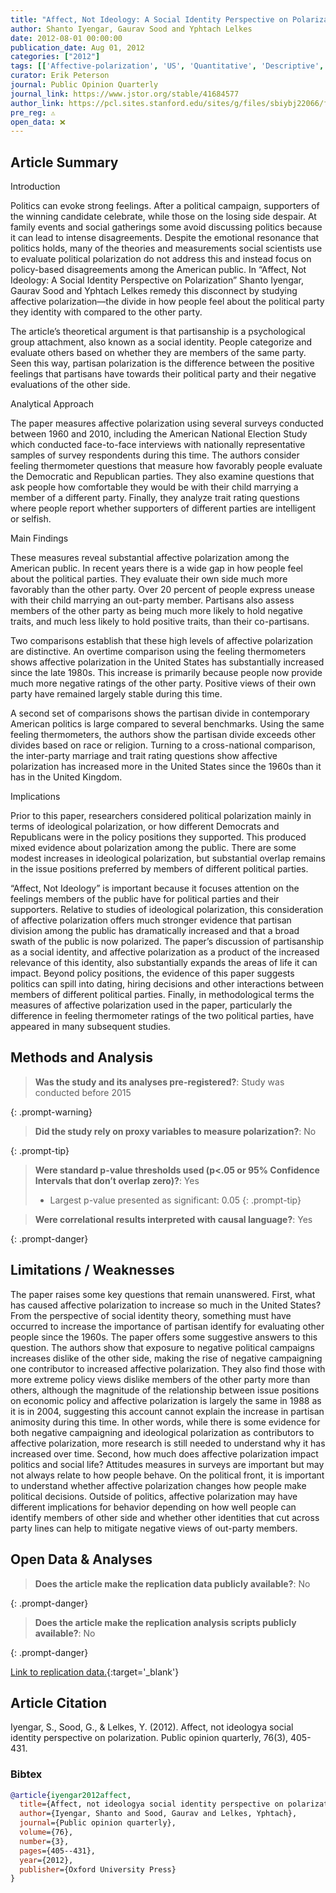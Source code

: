 ```yaml
---
title: "Affect, Not Ideology: A Social Identity Perspective on Polarization"
author: Shanto Iyengar, Gaurav Sood and Yphtach Lelkes
date: 2012-08-01 00:00:00
publication_date: Aug 01, 2012
categories: ["2012"]
tags: [['Affective-polarization', 'US', 'Quantitative', 'Descriptive', 'ANES', 'International']]
curator: Erik Peterson
journal: Public Opinion Quarterly
journal_link: https://www.jstor.org/stable/41684577
author_link: https://pcl.sites.stanford.edu/sites/g/files/sbiybj22066/files/media/file/iyengar-poq-affect-not-ideology.pdf
pre_reg: ⚠️
open_data: ❌
---
```


## Article Summary

Introduction

Politics can evoke strong feelings. After a political campaign, supporters of the winning candidate celebrate, while those on the losing side despair. At family events and social gatherings some avoid discussing politics because it can lead to intense disagreements. Despite the emotional resonance that politics holds, many of the theories and measurements social scientists use to evaluate political polarization do not address this and instead focus on policy-based disagreements among the American public. In “Affect, Not Ideology: A Social Identity Perspective on Polarization” Shanto Iyengar, Gaurav Sood and Yphtach Lelkes remedy this disconnect by studying affective polarization—the divide in how people feel about the political party they identity with compared to the other party. 

The article’s theoretical argument is that partisanship is a psychological group attachment, also known as a social identity. People categorize and evaluate others based on whether they are members of the same party. Seen this way, partisan polarization is the difference between the positive feelings that partisans have towards their political party and their negative evaluations of the other side. 

Analytical Approach

The paper measures affective polarization using several surveys conducted between 1960 and 2010, including the American National Election Study which conducted face-to-face interviews with nationally representative samples of survey respondents during this time. The authors consider feeling thermometer questions that measure how favorably people evaluate the Democratic and Republican parties. They also examine questions that ask people how comfortable they would be with their child marrying a member of a different party. Finally, they analyze trait rating questions where people report whether supporters of different parties are intelligent or selfish.

Main Findings

These measures reveal substantial affective polarization among the American public. In recent years there is a wide gap in how people feel about the political parties. They evaluate their own side much more favorably than the other party. Over 20 percent of people express unease with their child marrying an out-party member. Partisans also assess members of the other party as being much more likely to hold negative traits, and much less likely to hold positive traits, than their co-partisans.

Two comparisons establish that these high levels of affective polarization are distinctive. An overtime comparison using the feeling thermometers shows affective polarization in the United States has substantially increased since the late 1980s. This increase is primarily because people now provide much more negative ratings of the other party. Positive views of their own party have remained largely stable during this time. 

A second set of comparisons shows the partisan divide in contemporary American politics is large compared to several benchmarks. Using the same feeling thermometers, the authors show the partisan divide exceeds other divides based on race or religion. Turning to a cross-national comparison, the inter-party marriage and trait rating questions show affective polarization has increased more in the United States since the 1960s than it has in the United Kingdom. 

Implications

Prior to this paper, researchers considered political polarization mainly in terms of ideological polarization, or how different Democrats and Republicans were in the policy positions they supported. This produced mixed evidence about polarization among the public. There are some modest increases in ideological polarization, but substantial overlap remains in the issue positions preferred by members of different political parties.  

“Affect, Not Ideology” is important because it focuses attention on the feelings members of the public have for political parties and their supporters. Relative to studies of ideological polarization, this consideration of affective polarization offers much stronger evidence that partisan division among the public has dramatically increased and that a broad swath of the public is now polarized. The paper’s discussion of partisanship as a social identity, and affective polarization as a product of the increased relevance of this identity, also substantially expands the areas of life it can impact. Beyond policy positions, the evidence of this paper suggests politics can spill into dating, hiring decisions and other interactions between members of different political parties. Finally, in methodological terms the measures of affective polarization used in the paper, particularly the difference in feeling thermometer ratings of the two political parties, have appeared in many subsequent studies. 

## Methods and Analysis

> **Was the study and its analyses pre-registered?**: Study was conducted before 2015
> 
{: .prompt-warning}

> **Did the study rely on proxy variables to measure polarization?**: No
> 
{: .prompt-tip}


> **Were standard p-value thresholds used (p<.05 or 95% Confidence Intervals that don’t overlap zero)?**: Yes
>
> - Largest p-value presented as significant: 0.05
{: .prompt-tip}

> **Were correlational results interpreted with causal language?**: Yes
> 
>
> 
{: .prompt-danger}

## Limitations / Weaknesses

The paper raises some key questions that remain unanswered. First, what has caused affective polarization to increase so much in the United States? From the perspective of social identity theory, something must have occurred to increase the importance of partisan identify for evaluating other people since the 1960s. The paper offers some suggestive answers to this question. The authors show that exposure to negative political campaigns increases dislike of the other side, making the rise of negative campaigning one contributor to increased affective polarization. They also find those with more extreme policy views dislike members of the other party more than others, although the magnitude of the relationship between issue positions on economic policy and affective polarization is largely the same in 1988 as it is in 2004, suggesting this account cannot explain the increase in partisan animosity during this time. In other words, while there is some evidence for both negative campaigning and ideological polarization as contributors to affective polarization, more research is still needed to understand why it has increased over time.   Second, how much does affective polarization impact politics and social life? Attitudes measures in surveys are important but may not always relate to how people behave. On the political front, it is important to understand whether affective polarization changes how people make political decisions. Outside of politics, affective polarization may have different implications for behavior depending on how well people can identify members of other side and whether other identities that cut across party lines can help to mitigate negative views of out-party members. 

## Open Data & Analyses

> **Does the article make the replication data publicly available?**: No
> 
{: .prompt-danger}

> **Does the article make the replication analysis scripts publicly available?**: No
> 
{: .prompt-danger}


[Link to replication data.](https://electionstudies.org/data-center/){:target='_blank'}

## Article Citation

Iyengar, S., Sood, G., & Lelkes, Y. (2012). Affect, not ideologya social identity perspective on polarization. Public opinion quarterly, 76(3), 405-431.

### Bibtex

```bibtex
@article{iyengar2012affect,
  title={Affect, not ideologya social identity perspective on polarization},
  author={Iyengar, Shanto and Sood, Gaurav and Lelkes, Yphtach},
  journal={Public opinion quarterly},
  volume={76},
  number={3},
  pages={405--431},
  year={2012},
  publisher={Oxford University Press}
}
```

